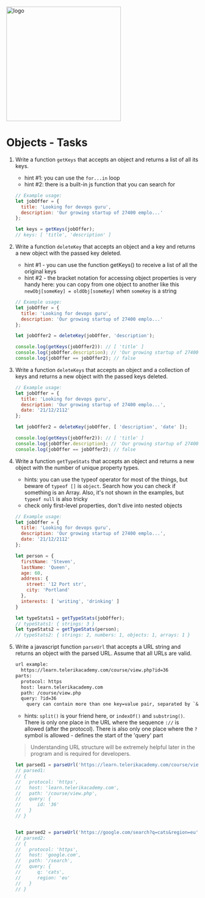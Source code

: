 <img src="https://webassets.telerikacademy.com/images/default-source/logos/telerik-academy.svg)" alt="logo" width="300px" style="margin-top: 20px;"/>

# Objects - Tasks

1. Write a function `getKeys` that accepts an object and returns a list of all its keys.
    - hint #1: you can use the `for...in` loop
    - hint #2: there is a built-in js function that you can search for
    ```javascript
    // Example usage:
    let jobOffer = { 
      title: 'Looking for devops guru', 
      description: 'Our growing startup of 27400 emplo...' 
    };

    let keys = getKeys(jobOffer);
    // keys: [ 'title', 'description' ]
    ```


2. Write a function `deleteKey` that accepts an object and a key and returns a new object with the passed key deleted.
    - hint #1 - you can use the function getKeys() to receive a list of all the original keys
    - hint #2 - the bracket notation for accessing object properties is very handy here: you can copy from one object to another like this `newObj[someKey] = oldObj[someKey]` when `someKey` is a string
    ```javascript
    // Example usage:
    let jobOffer = { 
      title: 'Looking for devops guru', 
      description: 'Our growing startup of 27400 emplo...' 
    };

    let jobOffer2 = deleteKey(jobOffer, 'description');
    
    console.log(getKeys(jobOffer2)): // [ 'title' ]
    console.log(jobOffer.description); // 'Our growing startup of 27400 emplo...' 
    console.log(jobOffer == jobOffer2); // false
    ```

3. Write a function `deleteKeys` that accepts an object and a collection of keys and returns a new object with the passed keys deleted.
    ```javascript
    // Example usage:
    let jobOffer = { 
      title: 'Looking for devops guru', 
      description: 'Our growing startup of 27400 emplo...',
      date: '21/12/2112' 
    };

    let jobOffer2 = deleteKey(jobOffer, [ 'description', 'date' ]);
    
    console.log(getKeys(jobOffer2)): // [ 'title' ]
    console.log(jobOffer.description); // 'Our growing startup of 27400 emplo...' 
    console.log(jobOffer == jobOffer2); // false
    ```

4. Write a function `getTypeStats` that accepts an object and returns a new object with the number of unique property types.
    - hints: you can use the typeof operator for most of the things, but beware of `typeof []` is `object`. Search how you can check if something is an Array. Also, it's not shown in the examples, but `typeof null` is also tricky
    - check only first-level properties, don't dive into nested objects
    ```javascript
    // Example usage:
    let jobOffer = { 
      title: 'Looking for devops guru', 
      description: 'Our growing startup of 27400 emplo...',
      date: '21/12/2112' 
    };

    let person = {
      firstName: 'Steven',
      lastName: 'Queen',
      age: 60,
      address: {
        street: '12 Port str',
        city: 'Portland'
      },
      interests: [ 'writing', 'drinking' ]
    }

    let typeStats1 = getTypeStats(jobOffer);
    // typeStats1: { strings: 3 }
    let typeStats2 = getTypeStats(person);
    // typeStats2: { strings: 2, numbers: 1, objects: 1, arrays: 1 }
    ```

5. Write a javascript function `parseUrl` that accepts a URL string and returns an object with the parsed URL. Assume that all URLs are valid.
    ```txt
    url example: 
      https://learn.telerikacademy.com/course/view.php?id=36
    parts:
      protocol: https
      host: learn.telerikacademy.com
      path: /course/view.php
      query: ?id=36
        query can contain more than one key=value pair, separated by `&` sign, such as ?id=36&category=18 
    ```
    - hints: `split()` is your friend here, or `indexOf()` and `substring()`. There is only one place in the URL where the sequence `://` is allowed (after the protocol). There is also only one place where the `?` symbol is allowed - defines the start of the 'query' part 

    > Understanding URL structure will be extremely helpful later in the program and is required for developers.

    ```javascript
    let parsed1 = parseUrl('https://learn.telerikacademy.com/course/view.php?id=36');
    // parsed1:
    // {
    //   protocol: 'https',
    //   host: 'learn.telerikacademy.com',
    //   path: '/course/view.php',
    //   query: {
    //      id: '36'
    //   }
    // }


    let parsed2 = parseUrl('https://google.com/search?q=cats&region=eu');
    // parsed2:
    // {
    //   protocol: 'https',
    //   host: 'google.com',
    //   path: '/search',
    //   query: {
    //      q: 'cats',
    //      region: 'eu'
    //   }
    // }
    ```
